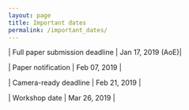 ```yaml
---
layout: page
title: Important dates
permalink: /important_dates/
---
```


| Full paper submission deadline | Jan 17, 2019 (AoE)|

| Paper notification                       | Feb 07, 2019 |

| Camera-ready deadline             | Feb 21, 2019 |

| Workshop date                           | Mar 26, 2019 |

<style>
table{
border-collapse: collapse;
border-spacing: 0;
border:1px solid #000000;
}

th{
border:1px solid #000000;
}

td{
border:1px solid #000000;
padding: 5px;
}
</style>
